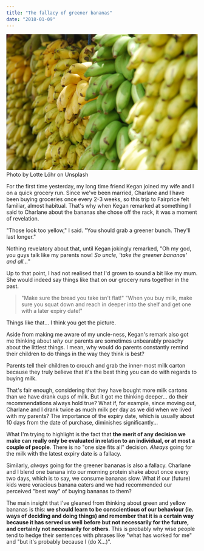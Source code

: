 ```yaml
---
title: "The fallacy of greener bananas"
date: "2018-01-09"
---
```


![row of bananas mostly yellow with one green](images/lotte-lohr-766.jpg) Photo by Lotte Löhr on Unsplash

For the first time yesterday, my long time friend Kegan joined my wife and I on a quick grocery run. Since we've been married, Charlane and I have been buying groceries once every 2-3 weeks, so this trip to Fairprice felt familiar, almost habitual. That's why when Kegan remarked at something I said to Charlane about the bananas she chose off the rack, it was a moment of revelation.

"Those look too yellow," I said. "You should grab a greener bunch. They'll last longer."

Nothing revelatory about that, until Kegan jokingly remarked, "Oh my god, you guys talk like my parents now! _So uncle, 'take the greener bananas' and all..._"

Up to that point, I had not realised that I'd grown to sound a bit like my mum. She would indeed say things like that on our grocery runs together in the past.

> "Make sure the bread you take isn't flat!" "When you buy milk, make sure you squat down and reach in deeper into the shelf and get one with a later expiry date!"

Things like that... I think you get the picture.

Aside from making me aware of my uncle-ness, Kegan's remark also got me thinking about _why_ our parents are sometimes unbearably preachy about the littlest things. I mean, why would do parents constantly remind their children to do things in the way they think is best?

Parents tell their children to crouch and grab the inner-most milk carton because they truly believe that it's the best thing you can do with regards to buying milk.

That's fair enough, considering that they have bought more milk cartons than we have drank cups of milk. But it got me thinking deeper... do their recommendations always hold true? What if, for example, since moving out, Charlane and I drank twice as much milk per day as we did when we lived with my parents? The importance of the expiry date, which is usually about 10 days from the date of purchase, diminishes significantly...

What I'm trying to highlight is the fact that **the merit of any decision we make can really only be evaluated in relation to an individual, or at most a couple of people**. There is no "one size fits all" decision. _Always_ going for the milk with the latest expiry date is a fallacy.

Similarly, _always_ going for the greener bananas is also a fallacy. Charlane and I blend one banana into our morning protein shake about once every two days, which is to say, we consume bananas slow. What if our (future) kids were voracious banana eaters and we had recommended our perceived "best way" of buying bananas to them?

The main insight that I've gleaned from thinking about green and yellow bananas is this: **we should learn to be conscientious of our behaviour (ie. ways of deciding and doing things) and remember that it is a certain way because it has served us well before but not necessarily for the future, and certainly not necessarily for others**. This is probably why wise people tend to hedge their sentences with phrases like "what has worked for me" and "but it's probably because I (do X...)".
